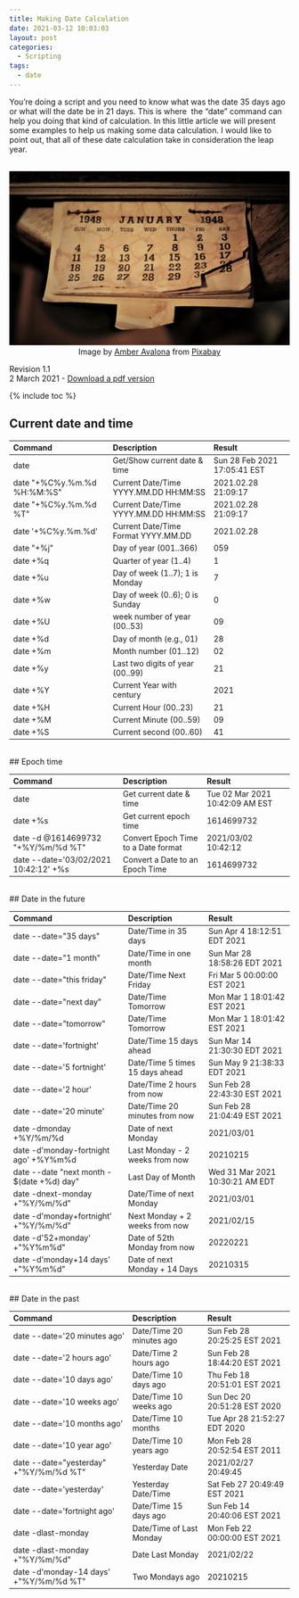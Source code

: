 ```yaml
---
title: Making Date Calculation
date: 2021-03-12 10:03:03
layout: post
categories:
  - Scripting 
tags:
  - date
---
```


You&#8217;re doing a script and you need to know what was the date 35 days ago or what will the date be in 21 days. This is where  the &#8220;date&#8221; command can help you doing that kind of calculation. In this little article we will present some examples to help us making some data calculation. I would like to point out, that all of these date calculation take in consideration the leap year.   

<!--more-->

<br>
<img src="/assets/img/sadm_calendar.jpg" class="align-left" alt="">
<center>
Image by <a href="https://pixabay.com/users/amber_avalona-1512238/?utm_source=link-attribution&amp;utm_medium=referral&amp;utm_campaign=image&amp;utm_content=2290045">Amber Avalona</a> from <a href="https://pixabay.com/?utm_source=link-attribution&amp;utm_medium=referral&amp;utm_campaign=image&amp;utm_content=2290045">Pixabay</a>
</center>

Revision 1.1   
2 March 2021 - [Download a pdf version](/assets/pdf/making-date-calculation.pdf)   

{% include toc %}

## Current date and time

| Command 	                              | Description                         | Result                        |
| :---                                    | :---                                | :---                          |
| date                                    | Get/Show current date & time        | Sun 28 Feb 2021 17:05:41 EST  |
| date "+%C%y.%m.%d %H:%M:%S"             | Current Date/Time YYYY.MM.DD HH:MM:SS| 2021.02.28 21:09:17          | 
| date "+%C%y.%m.%d %T"                   | Current Date/Time YYYY.MM.DD HH:MM:SS| 2021.02.28 21:09:17          | 
| date '+%C%y.%m.%d'                      | Current Date/Time Format YYYY.MM.DD | 2021.02.28                    |
| date "+%j"                              | Day of year (001..366)              | 059                           | 
| date +%q                                | Quarter of year (1..4)              | 1                             | 
| date +%u                                | Day of week (1..7); 1 is Monday     | 7                             | 
| date +%w                                | Day of week (0..6); 0 is Sunday     | 0                             |
| date +%U                                | week number of year (00..53)        | 09                            |
| date +%d                                | Day of month (e.g., 01)             | 28                            | 
| date +%m                                | Month number (01..12)               | 02                            | 
| date +%y                                | Last two digits of year (00..99)    | 21                            |     
| date +%Y                                | Current Year with century           | 2021                          | 
| date +%H                                | Current Hour (00..23)               | 21                            |
| date +%M                                | Current Minute (00..59)             | 09                            |
| date +%S                                | Current second (00..60)             | 41                            |


<br>
## Epoch time

| Command 	                              | Description                         | Result                        |
| :---                                    | :---                                | :---                          |
| date                                    | Get current date & time             |Tue 02 Mar 2021 10:42:09 AM EST |
| date +%s                                | Get current epoch time              | 1614699732                    | 
| date -d @1614699732 "+%Y/%m/%d %T"      | Convert Epoch Time to a Date format | 2021/03/02 10:42:12           | 
| date --date='03/02/2021 10:42:12' +%s   | Convert a Date to an Epoch Time     | 1614699732                    |


<br>
## Date in the future

| Command 	                              | Description                         | Result                        |
| :---                                    | :---                                | :---                          |
| date --date="35 days"                   | Date/Time in 35 days                | Sun Apr  4 18:12:51 EDT 2021  |
| date --date="1 month"                   | Date/Time in one month              | Sun Mar 28 18:58:26 EDT 2021  | 
| date --date="this friday"               | Date/Time Next Friday               | Fri Mar  5 00:00:00 EST 2021  |
| date --date="next day"                  | Date/Time Tomorrow                  | Mon Mar  1 18:01:42 EST 2021  |
| date --date="tomorrow"                  | Date/Time Tomorrow                  | Mon Mar  1 18:01:42 EST 2021  |
| date --date='fortnight'                 | Date/Time 15 days ahead             | Sun Mar 14 21:30:30 EDT 2021  |
| date --date='5 fortnight'               | Date/Time 5 times 15 days ahead     | Sun May  9 21:38:33 EDT 2021  |
| date --date='2 hour'                    | Date/Time 2 hours from now          | Sun Feb 28 22:43:30 EST 2021 |
| date --date='20 minute'                 | Date/Time 20 minutes from now       | Sun Feb 28 21:04:49 EST 2021 |
| date -dmonday +%Y/%m/%d                 | Date of next Monday                 | 2021/03/01                   |
| date -d'monday-fortnight ago' +%Y%m%d   | Last Monday - 2 weeks from now      | 20210215                     | 
| date --date "next month - $(date +%d) day" | Last Day of Month                | Wed 31 Mar 2021 10:30:21 AM EDT |
| date -dnext-monday +"%Y/%m/%d"          | Date/Time of next Monday            | 2021/03/01                   |
| date -d'monday+fortnight' +"%Y/%m/%d"   | Next Monday + 2 weeks from now      | 2021/02/15                   |   
| date -d'52+monday' +"%Y%m%d"            | Date of 52th Monday from now        | 20220221                     |       
| date -d'monday+14 days' +"%Y%m%d"       | Date of next Monday + 14 Days       | 20210315                     |

<br>
## Date in the past

| Command 	                              | Description                         | Result                       |
| :---                                    | :---                                | :---                         |
| date --date='20 minutes ago'            | Date/Time 20 minutes ago            | Sun Feb 28 20:25:25 EST 2021 |
| date --date='2 hours ago'               | Date/Time 2 hours ago               | Sun Feb 28 18:44:20 EST 2021 | 
| date --date='10 days ago'               | Date/Time 10 days ago               | Thu Feb 18 20:51:01 EST 2021 |
| date --date='10 weeks ago'              | Date/Time 10 weeks ago              | Sun Dec 20 20:51:28 EST 2020 | 
| date --date='10 months ago'             | Date/Time 10 months                 | Tue Apr 28 21:52:27 EDT 2020 |
| date --date='10 year ago'               | Date/Time 10 years ago              | Mon Feb 28 20:52:54 EST 2011 | 
| date --date="yesterday" +"%Y/%m/%d %T"  | Yesterday Date                      | 2021/02/27 20:49:45          |
| date --date='yesterday'                 | Yesterday Date/Time                 | Sat Feb 27 20:49:49 EST 2021 |
| date --date='fortnight ago'             | Date/Time 15 days ago               | Sun Feb 14 20:40:06 EST 2021 |
| date -dlast-monday                      | Date/Time of Last Monday            | Mon Feb 22 00:00:00 EST 2021 |
| date -dlast-monday +"%Y/%m/%d"          | Date Last Monday                    | 2021/02/22                   |
| date -d'monday-14 days' +"%Y/%m/%d %T"  | Two Mondays ago                     | 20210215                     |
